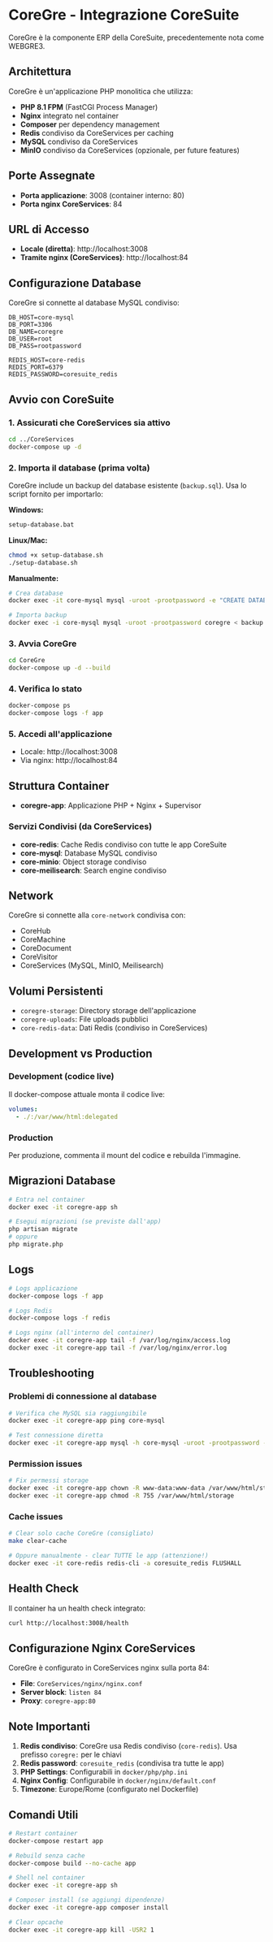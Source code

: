 # CoreGre - Integrazione CoreSuite

CoreGre è la componente ERP della CoreSuite, precedentemente nota come WEBGRE3.

## Architettura

CoreGre è un'applicazione PHP monolitica che utilizza:
- **PHP 8.1 FPM** (FastCGI Process Manager)
- **Nginx** integrato nel container
- **Composer** per dependency management
- **Redis** condiviso da CoreServices per caching
- **MySQL** condiviso da CoreServices
- **MinIO** condiviso da CoreServices (opzionale, per future features)

## Porte Assegnate

- **Porta applicazione**: 3008 (container interno: 80)
- **Porta nginx CoreServices**: 84

## URL di Accesso

- **Locale (diretta)**: http://localhost:3008
- **Tramite nginx (CoreServices)**: http://localhost:84

## Configurazione Database

CoreGre si connette al database MySQL condiviso:

```env
DB_HOST=core-mysql
DB_PORT=3306
DB_NAME=coregre
DB_USER=root
DB_PASS=rootpassword

REDIS_HOST=core-redis
REDIS_PORT=6379
REDIS_PASSWORD=coresuite_redis
```

## Avvio con CoreSuite

### 1. Assicurati che CoreServices sia attivo

```bash
cd ../CoreServices
docker-compose up -d
```

### 2. Importa il database (prima volta)

CoreGre include un backup del database esistente (`backup.sql`). Usa lo script fornito per importarlo:

**Windows:**
```cmd
setup-database.bat
```

**Linux/Mac:**
```bash
chmod +x setup-database.sh
./setup-database.sh
```

**Manualmente:**
```bash
# Crea database
docker exec -it core-mysql mysql -uroot -prootpassword -e "CREATE DATABASE IF NOT EXISTS coregre CHARACTER SET utf8mb4 COLLATE utf8mb4_unicode_ci;"

# Importa backup
docker exec -i core-mysql mysql -uroot -prootpassword coregre < backup.sql
```

### 3. Avvia CoreGre

```bash
cd CoreGre
docker-compose up -d --build
```

### 4. Verifica lo stato

```bash
docker-compose ps
docker-compose logs -f app
```

### 5. Accedi all'applicazione

- Locale: http://localhost:3008
- Via nginx: http://localhost:84

## Struttura Container

- **coregre-app**: Applicazione PHP + Nginx + Supervisor

### Servizi Condivisi (da CoreServices)

- **core-redis**: Cache Redis condiviso con tutte le app CoreSuite
- **core-mysql**: Database MySQL condiviso
- **core-minio**: Object storage condiviso
- **core-meilisearch**: Search engine condiviso

## Network

CoreGre si connette alla `core-network` condivisa con:
- CoreHub
- CoreMachine
- CoreDocument
- CoreVisitor
- CoreServices (MySQL, MinIO, Meilisearch)

## Volumi Persistenti

- `coregre-storage`: Directory storage dell'applicazione
- `coregre-uploads`: File uploads pubblici
- `core-redis-data`: Dati Redis (condiviso in CoreServices)

## Development vs Production

### Development (codice live)
Il docker-compose attuale monta il codice live:
```yaml
volumes:
  - ./:/var/www/html:delegated
```

### Production
Per produzione, commenta il mount del codice e rebuilda l'immagine.

## Migrazioni Database

```bash
# Entra nel container
docker exec -it coregre-app sh

# Esegui migrazioni (se previste dall'app)
php artisan migrate
# oppure
php migrate.php
```

## Logs

```bash
# Logs applicazione
docker-compose logs -f app

# Logs Redis
docker-compose logs -f redis

# Logs nginx (all'interno del container)
docker exec -it coregre-app tail -f /var/log/nginx/access.log
docker exec -it coregre-app tail -f /var/log/nginx/error.log
```

## Troubleshooting

### Problemi di connessione al database
```bash
# Verifica che MySQL sia raggiungibile
docker exec -it coregre-app ping core-mysql

# Test connessione diretta
docker exec -it coregre-app mysql -h core-mysql -uroot -prootpassword -e "SHOW DATABASES;"
```

### Permission issues
```bash
# Fix permessi storage
docker exec -it coregre-app chown -R www-data:www-data /var/www/html/storage
docker exec -it coregre-app chmod -R 755 /var/www/html/storage
```

### Cache issues
```bash
# Clear solo cache CoreGre (consigliato)
make clear-cache

# Oppure manualmente - clear TUTTE le app (attenzione!)
docker exec -it core-redis redis-cli -a coresuite_redis FLUSHALL
```

## Health Check

Il container ha un health check integrato:
```bash
curl http://localhost:3008/health
```

## Configurazione Nginx CoreServices

CoreGre è configurato in CoreServices nginx sulla porta 84:
- **File**: `CoreServices/nginx/nginx.conf`
- **Server block**: `listen 84`
- **Proxy**: `coregre-app:80`

## Note Importanti

1. **Redis condiviso**: CoreGre usa Redis condiviso (`core-redis`). Usa prefisso `coregre:` per le chiavi
2. **Redis password**: `coresuite_redis` (condivisa tra tutte le app)
3. **PHP Settings**: Configurabili in `docker/php/php.ini`
4. **Nginx Config**: Configurabile in `docker/nginx/default.conf`
5. **Timezone**: Europe/Rome (configurato nel Dockerfile)

## Comandi Utili

```bash
# Restart container
docker-compose restart app

# Rebuild senza cache
docker-compose build --no-cache app

# Shell nel container
docker exec -it coregre-app sh

# Composer install (se aggiungi dipendenze)
docker exec -it coregre-app composer install

# Clear opcache
docker exec -it coregre-app kill -USR2 1
```
